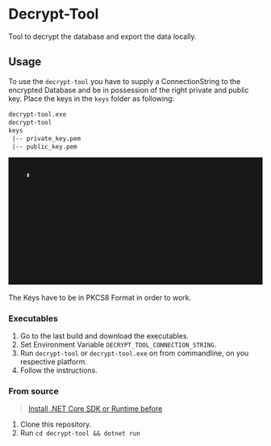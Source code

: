 # Decrypt-Tool

Tool to decrypt the database and export the data locally.

## Usage

To use the `decrypt-tool` you have to supply a ConnectionString to the encrypted Database and be in possession of the right private and public key. Place the keys in the `keys` folder as following:

```
decrypt-tool.exe
decrypt-tool
keys
 |-- private_key.pem
 |-- public_key.pem
```

![GIF of the CLI Usage](../docs/demo.gif)

The Keys have to be in PKCS8 Format in order to work.

### Executables

1. Go to the last build and download the executables.
2. Set Environment Variable `DECRYPT_TOOL_CONNECTION_STRING`.
3. Run `decrypt-tool` or `decrypt-tool.exe` on from commandline, on you respective platform.
4. Follow the instructions.

### From source

> [Install .NET Core SDK or Runtime before](https://dotnet.microsoft.com/download/dotnet/6.0)

1. Clone this repository.
2. Run `cd decrypt-tool && dotnet run`
